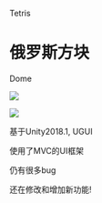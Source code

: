 Tetris

# 俄罗斯方块

Dome

![](https://github.com/jingangxin36/Tetris/blob/master/Demo/Demo.gif)

![](https://github.com/jingangxin36/Tetris/blob/master/Demo/Demo1.png)

基于Unity2018.1, UGUI

使用了MVC的UI框架

仍有很多bug

还在修改和增加新功能!